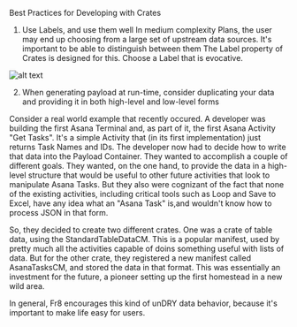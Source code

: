 Best Practices for Developing with Crates

1. Use Labels, and use them well
In medium complexity Plans, the user may end up choosing from a large set of upstream data sources. It's important to be able to distinguish between them
The Label property of Crates is designed for this. Choose a Label that is evocative.

![alt text](https://github.com/Fr8org/Fr8Core/blob/master/Docs/ForDevelopers/DevelopmentGuides/labels.png "This isn't actually a fabulous example. Could be clearer.")


2. When generating payload at run-time, consider duplicating your data and providing it in both high-level and low-level forms

Consider a real world example that recently occured. A developer was building the first Asana Terminal and, as part of it, the first Asana Activity "Get Tasks". It's a simple Activity that (in its first implementation) just returns Task Names and IDs. The developer now had to decide how to write that data into the Payload Container. They wanted to accomplish a couple of different goals. They wanted, on the one hand, to provide the data in a high-level structure that would be useful to other future activities that look to manipulate Asana Tasks. But they also were cognizant of the fact that none of the existing activities, including critical tools such as Loop and Save to Excel, have any idea what an "Asana Task" is,and wouldn't know how to process JSON in that form. 

So, they decided to create two different crates. One was a crate of table data, using the StandardTableDataCM. This is a popular manifest, used by pretty much all the activities capable of doins something useful with lists of data. But for the other crate, they registered a new manifest called AsanaTasksCM, and stored the data in that format. This was essentially an investment for the future, a pioneer setting up the first homestead in a new wild area. 

In general, Fr8 encourages this kind of unDRY data behavior, because it's important to make life easy for users.

